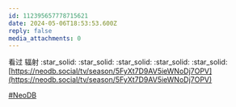 ```yaml
---
id: 112395657778715621
date: 2024-05-06T18:53:53.600Z
reply: false
media_attachments: 0
---
```


看过 辐射 :star_solid: :star_solid: :star_solid: :star_solid: :star_solid:   
[https://neodb.social/tv/season/5FyXt7D9AV5ieWNoDj7OPV](https://neodb.social/tv/season/5FyXt7D9AV5ieWNoDj7OPV)

[#NeoDB](https://e5n.cc/tags/NeoDB)

